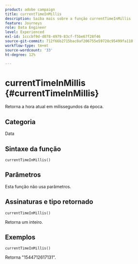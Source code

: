 ```yaml
---
product: adobe campaign
title: currentTimeInMillis
description: Saiba mais sobre a função currentTimeInMillis
feature: Journeys
role: Data Engineer
level: Experienced
exl-id: 1cccbf9d-d078-4979-83cf-f5be67f28f46
source-git-commit: 712f66b2715bac0af206755e59728c95499fa110
workflow-type: tm+mt
source-wordcount: '33'
ht-degree: 12%

---
```


# currentTimeInMillis {#currentTimeInMillis}

Retorna a hora atual em milissegundos da época.

## Categoria

Data

## Sintaxe da função

`currentTimeInMillis()`

## Parâmetros

Esta função não usa parâmetros.

## Assinaturas e tipo retornado

`currentTimeInMillis()`

Retorna um inteiro.

## Exemplos

`currentTimeInMillis()`

Retorna &quot;1544712617131&quot;.
